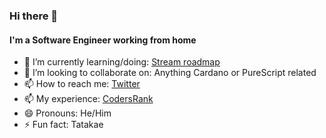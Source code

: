 ### Hi there 👋

<!--
**klarkc/klarkc** is a ✨ _special_ ✨ repository because its `README.md` (this file) appears on your GitHub profile.

Here are some ideas to get you started:

- 🔭 I’m currently working on ...
- 🌱 I’m currently learning ...
- 👯 I’m looking to collaborate on ...
- 🤔 I’m looking for help with ...
- 💬 Ask me about ...
- 📫 How to reach me: ...
- 😄 Pronouns: ...
- ⚡ Fun fact: ...
-->

#### I'm a Software Engineer working from home

- 🌱 I’m currently learning/doing: [Stream roadmap](https://github.com/klarkc/stream/blob/main/README.md)
- 👯 I’m looking to collaborate on: Anything Cardano or PureScript related
- 📫 How to reach me: [Twitter](https://twitter.com/klarkc)
- 📫 My experience: [CodersRank](https://profile.codersrank.io/user/klarkc/info)
- 😄 Pronouns: He/Him
- ⚡ Fun fact: Tatakae
